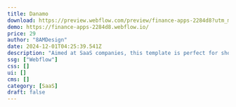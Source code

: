 ```yaml
---
title: Danamo
download: https://preview.webflow.com/preview/finance-apps-2284d8?utm_medium=preview_link&utm_source=designer&utm_content=finance-apps-2284d8&preview=1d4d030ee5a45d5ca5b2b32a7f090269&pageId=67419e0ed3ce84922e0bf670&workflow=preview
demo: https://finance-apps-2284d8.webflow.io/
price: 29
author: "8AMDesign"
date: 2024-12-01T04:25:39.541Z
description: "Aimed at SaaS companies, this template is perfect for showcasing applications. It is designed to streamline the development of high-quality delivery apps, offering a wide array of customizable components"
ssg: ["Webflow"]
css: []
ui: []
cms: []
category: [SaaS]
draft: false
---
```

